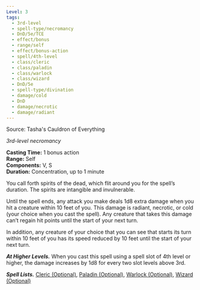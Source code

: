 ```yaml
---
Level: 3
tags:
  - 3rd-level
  - spell-type/necromancy
  - DnD/5e/TCE
  - effect/bonus
  - range/self
  - effect/bonus-action
  - spell/4th-level
  - class/cleric
  - class/paladin
  - class/warlock
  - class/wizard
  - DnD/5e
  - spell-type/divination
  - damage/cold
  - DnD
  - damage/necrotic
  - damage/radiant
---
```

Source: Tasha's Cauldron of Everything

_3rd-level necromancy_

**Casting Time:** 1 bonus action  
**Range:** Self  
**Components:** V, S  
**Duration:** Concentration, up to 1 minute

You call forth spirits of the dead, which flit around you for the spell’s duration. The spirits are intangible and invulnerable.

Until the spell ends, any attack you make deals 1d8 extra damage when you hit a creature within 10 feet of you. This damage is radiant, necrotic, or cold (your choice when you cast the spell). Any creature that takes this damage can’t regain hit points until the start of your next turn.

In addition, any creature of your choice that you can see that starts its turn within 10 feet of you has its speed reduced by 10 feet until the start of your next turn.

**_At Higher Levels._** When you cast this spell using a spell slot of 4th level or higher, the damage increases by 1d8 for every two slot levels above 3rd.

**_Spell Lists._** [Cleric (Optional)](http://dnd5e.wikidot.com/spells:cleric), [Paladin (Optional)](http://dnd5e.wikidot.com/spells:paladin), [Warlock (Optional)](http://dnd5e.wikidot.com/spells:warlock), [Wizard (Optional)](http://dnd5e.wikidot.com/spells:wizard)